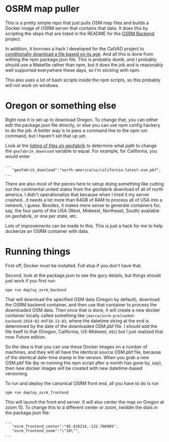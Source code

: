 # OSRM map puller

This is a pretty simple repo that just pulls OSM map files and builds a Docker
image of OSRM server that contains that data.  It does this by scripting the
steps that are listed in the README for the [OSRM
Backend](https://github.com/Project-OSRM/osrm-backend) project.

In addition, it borrows a hack I developed for the CalVAD project to
[conditionally download a file based on its
age](https://contourline.wordpress.com/2016/05/26/how-to-use-npm-to-conditionally-download-a-file/).
And all this is done from withing the npm package.json file.  This is probably
dumb, and I probably should use a Makefile rather than npm, but it does the job
and is reasonably well supported everywhere these days, so I'm sticking with
npm.

This also uses a lot of bash scripts inside the npm scripts, so this probably
will not work on windows.

# Oregon or something else

Right now it is set up to download Oregon.  To change that, you can either edit
the package.json file directly, or else you can use npm config hackery to do the
job.  A better way is to pass a command line to the npm run command, but I
haven't set that up yet.

Look at the [listing of files on geofabrik](http://download.geofabrik.de/north-america.html) to determine what path to change the
`geofabrik_download` variable to equal.  For example, for California, you would
enter

```
...
   "geofabrik_download":"north-america/us/california-latest.osm.pbf",
...
```

There are also most of the pieces here to setup doing something like cutting out
the continental united states from the geofabrik download of all of north
america.  I didn't operationalize that because when I tried it my server
crashed...it needs a lot more than 64GB of RAM to process all of USA into a
network, I guess.  Besides, it makes more sense to generate containers for, say,
the four parts of the USA (West, Midwest, Northeast, South) available on
geofabrik, or one per state, etc.

Lots of improvements can be made to this.  This is just a hack for me to help
dockerize an OSRM container with data.

# Running things

First off, Docker must be installed.  Full stop if you don't have that.

Second, look at the package.json to see the gory details, but things should just
work if you first run:

```
npm run deploy_osrm_backend
```

That will download the specified OSM data (Oregon by default), download the OSRM
backend container, and then use that container to process the downloaded OSM
data.  Then once that is done, it will create a new docker container locally
called something like `jmarca/osrm-preloaded-backend:2018-02-04T10-13-03`, where
the datetime string at the end is determined by the date of the downloaded
OSM.pbf file.  I *should* add the file itself to that (Oregon, California,
US-Midwest, etc) but I just realized that now.  Future edition.

So the idea is that you can use these Docker images on a number of machines, and
they will all have the identical source OSM.pbf file, because of the identical
date-time stamp in the version.  When you grab a new OSM.pbf file (by re-running
the npm script after a month has gone by, say), then new docker images will be
created with new datetime-based versioning.

To run and deploy the canonical OSRM front end, all you have to do is run

```
npm run deploy_osrm_frontend
```

This will launch the front end server.  It will also center the map on Oregon at
zoom 10.  To change this to a different center or zoom, twiddle the dials in the
package.json file:

```
...
   "osrm_frontend_center":"45.418214,-122.706985",
   "osrm_frontend_zoom":"\"10\"",
...
```
